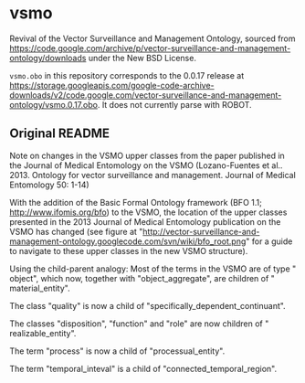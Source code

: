 # vsmo

Revival of the Vector Surveillance and Management Ontology, sourced
from https://code.google.com/archive/p/vector-surveillance-and-management-ontology/downloads
under the New BSD License.

`vsmo.obo` in this repository corresponds to the 0.0.17 release
at https://storage.googleapis.com/google-code-archive-downloads/v2/code.google.com/vector-surveillance-and-management-ontology/vsmo.0.17.obo.
It does not currently parse with ROBOT.

## Original README

Note on changes in the VSMO upper classes from the paper published in the
Journal of Medical Entomology on the VSMO (Lozano-Fuentes et al.. 2013. Ontology
for vector surveillance and management. Journal of Medical Entomology 50: 1-14)

With the addition of the Basic Formal Ontology framework (BFO
1.1; http://www.ifomis.org/bfo) to the VSMO, the location of the upper classes
presented in the 2013 Journal of Medical Entomology publication on the VSMO has
changed (see figure
at "http://vector-surveillance-and-management-ontology.googlecode.com/svn/wiki/bfo_root.png"
for a guide to navigate to these upper classes in the new VSMO structure).

Using the child-parent analogy: Most of the terms in the VSMO are of type "
object", which now, together with "object_aggregate", are children of "
material_entity".

The class "quality" is now a child of "specifically_dependent_continuant".

The classes "disposition", "function" and "role" are now children of "
realizable_entity".

The term "process" is now a child of "processual_entity".

The term "temporal_inteval" is a child of "connected_temporal_region". 
